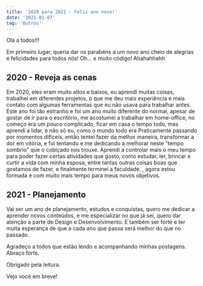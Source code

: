```yaml
---
title: '2020 para 2021 - Feliz ano novo!'
date: '2021-01-07'
tag: 'Outros'
---
```


Olá a todos!!!

Em primeiro lugar, queria dar os parabéns a um novo ano cheio de alegrias e felicidades para todos nós!
Oh... e muito código! Ahahahhahh

## 2020 - Reveja as cenas

Em 2020, eles eram muito altos e baixos, eu aprendi muitas coisas, trabalhei em diferentes
projetos, o que me deu mais experiência e mais contato com algumas ferramentas que eu não usava
para trabalhar antes. Este ano foi tão estranho e foi um ano muito diferente do normal,
apesar de gostar de ir para o escritório, me acostumei a trabalhar em home-office, no começo era um pouco complicado, ficar em casa o tempo todo, mas aprendi a lidar, e não só eu, como o mundo todo era Praticamente passando por momentos difíceis, então tentei fazer da melhor maneira, transformar a dor em vitória, e fui tentando e me dedicando a melhorar neste “tempo sombrio” que o cobiçado nos trouxe. Aprendi a controlar mais o meu tempo para poder fazer certas atividades que gosto, como estudar, ler, brincar e curtir a vida com minha esposa, entre tantas outras coisas boas que gostamos de fazer, e finalmente terminei a faculdade. , agora estou formada e com muito mais tempo para meus novos objetivos.

## 2021 - Planejamento

Vai ser um ano de planejamento, estudos e conquistas, quero me dedicar a
aprender novos conteúdos, e me especializar no que já sei, quero dar atenção a parte
de Design e Desenvolvimento. E também ser forte e ter muita esperança de que a cada ano
que passa será melhor do que no passado.

Agradeço a todos que estão lendo e acompanhando minhas postagens. Abraço forte.

Obrigado pela leitura.

Vejo você em breve!
